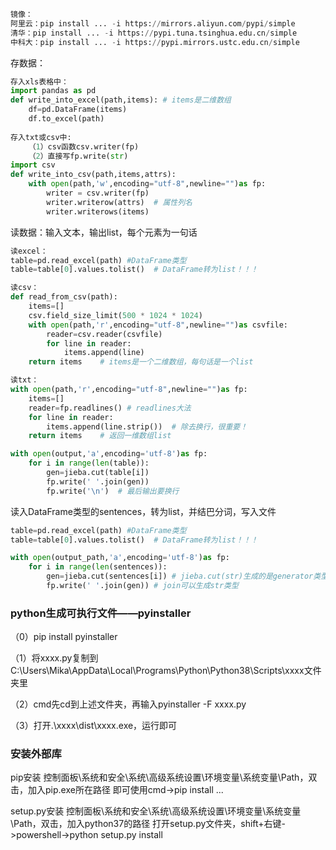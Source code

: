 ```python
镜像：
阿里云：pip install ... -i https://mirrors.aliyun.com/pypi/simple
清华：pip install ... -i https://pypi.tuna.tsinghua.edu.cn/simple
中科大：pip install ... -i https://pypi.mirrors.ustc.edu.cn/simple
```

存数据：

```python
存入xls表格中：
import pandas as pd
def write_into_excel(path,items): # items是二维数组
    df=pd.DataFrame(items)
    df.to_excel(path)
    
存入txt或csv中:
    （1）csv函数csv.writer(fp)
    （2）直接写fp.write(str)
import csv
def write_into_csv(path,items,attrs):
    with open(path,'w',encoding="utf-8",newline="")as fp:
        writer = csv.writer(fp)
        writer.writerow(attrs)  # 属性列名
        writer.writerows(items)
```

读数据：输入文本，输出list，每个元素为一句话

```python
读excel：
table=pd.read_excel(path) #DataFrame类型
table=table[0].values.tolist()	# DataFrame转为list！！！

读csv：
def read_from_csv(path):
    items=[]
    csv.field_size_limit(500 * 1024 * 1024)
    with open(path,'r',encoding="utf-8",newline="")as csvfile:
        reader=csv.reader(csvfile)
        for line in reader:
            items.append(line)
    return items	# items是一个二维数组，每句话是一个list

读txt：
with open(path,'r',encoding="utf-8",newline="")as fp:
    items=[]
    reader=fp.readlines() # readlines大法
    for line in reader:
        items.append(line.strip())	# 除去换行，很重要！
    return items    # 返回一维数组list

with open(output,'a',encoding='utf-8')as fp:
    for i in range(len(table)):
        gen=jieba.cut(table[i])
        fp.write(' '.join(gen))
        fp.write('\n')	# 最后输出要换行
```

读入DataFrame类型的sentences，转为list，并结巴分词，写入文件

```python
table=pd.read_excel(path) #DataFrame类型
table=table[0].values.tolist()	# DataFrame转为list！！！

with open(output_path,'a',encoding='utf-8')as fp:
    for i in range(len(sentences)):
        gen=jieba.cut(sentences[i])	# jieba.cut(str)生成的是generator类型
        fp.write(' '.join(gen))	# join可以生成str类型
```


### python生成可执行文件——pyinstaller
（0）pip install pyinstaller

（1）将xxxx.py复制到C:\Users\Mika\AppData\Local\Programs\Python\Python38\Scripts\xxxx文件夹里

（2）cmd先cd到上述文件夹，再输入pyinstaller -F xxxx.py

（3）打开.\xxxx\dist\xxxx.exe，运行即可

### 安装外部库

pip安装
控制面板\系统和安全\系统\高级系统设置\环境变量\系统变量\Path，双击，加入pip.exe所在路径
即可使用cmd->pip install ...  

setup.py安装
控制面板\系统和安全\系统\高级系统设置\环境变量\系统变量\Path，双击，加入python37的路径
打开setup.py文件夹，shift+右键->powershell->python setup.py install
